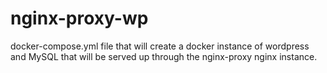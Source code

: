 # nginx-proxy-wp

docker-compose.yml file that will create a docker instance of wordpress
and MySQL that will be served up through the nginx-proxy nginx instance.
